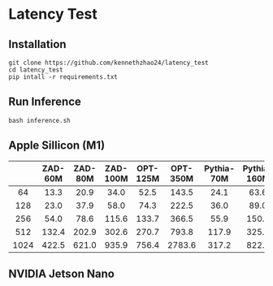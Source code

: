 # Latency Test


## Installation

```
git clone https://github.com/kennethzhao24/latency_test
cd latency_test
pip intall -r requirements.txt
```


## Run Inference
```
bash inference.sh
```


## Apple Sillicon (M1)


|      | ZAD-60M | ZAD-80M | ZAD-100M | OPT-125M | OPT-350M | Pythia-70M | Pythia-160M | Cerebras-GPT | GPT-2  |
| :--: | :-----: | :-----: | :------: | :------: | :------: | :--------: | :---------: | :----------: | :----: |
|  64  |  13.3   |  20.9   |   34.0   |   52.5   |  143.5   |    24.1    |    63.6     |     46.9     |  67.3  |
| 128  |  23.0   |  37.9   |   58.0   |   74.3   |  222.5   |    36.0    |    89.0     |     76.6     | 114.8  |
| 256  |  54.0   |  78.6   |  115.6   |  133.7   |  366.5   |    55.9    |    150.5    |    135.8     | 235.2  |
| 512  |  132.4  |  202.9  |  302.6   |  270.7   |  793.8   |   117.9    |    325.8    |    278.2     | 551.7  |
| 1024 |  422.5  |  621.0  |  935.9   |  756.4   |  2783.6  |   317.2    |    822.8    |    682.9     | 1764.1 |


## NVIDIA Jetson Nano